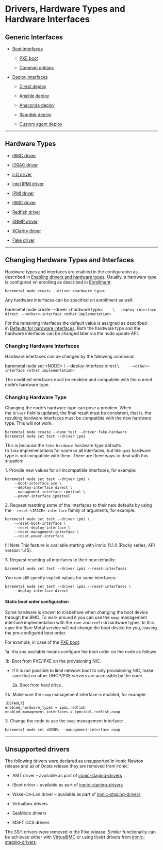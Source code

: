 # **Drivers, Hardware Types and Hardware Interfaces**

## **Generic Interfaces**

* [Boot interfaces](https://docs.openstack.org/ironic/zed/admin/interfaces/boot.html)

  * [PXE boot](https://docs.openstack.org/ironic/zed/admin/interfaces/boot.html#pxe-boot)

  * [Common options](https://docs.openstack.org/ironic/zed/admin/interfaces/boot.html#common-options)

* [Deploy Interfaces](https://docs.openstack.org/ironic/zed/admin/interfaces/deploy.html)

  * [Direct deploy](https://docs.openstack.org/ironic/zed/admin/interfaces/deploy.html#direct-deploy)

  * [Ansible deploy](https://docs.openstack.org/ironic/zed/admin/interfaces/deploy.html#ansible-deploy)

  * [Anaconda deploy](https://docs.openstack.org/ironic/zed/admin/interfaces/deploy.html#anaconda-deploy)

  * [Ramdisk deploy](https://docs.openstack.org/ironic/zed/admin/interfaces/deploy.html#ramdisk-deploy)

  * [Custom agent deploy](https://docs.openstack.org/ironic/zed/admin/interfaces/deploy.html#custom-agent-deploy)

---

## **Hardware Types**

* [iBMC driver](https://docs.openstack.org/ironic/zed/admin/drivers/ibmc.html)

* [iDRAC driver](https://docs.openstack.org/ironic/zed/admin/drivers/idrac.html)

* [iLO driver](https://docs.openstack.org/ironic/zed/admin/drivers/ilo.html)

* [Intel IPMI driver](https://docs.openstack.org/ironic/zed/admin/drivers/intel-ipmi.html)

* [IPMI driver](https://docs.openstack.org/ironic/zed/admin/drivers/ipmitool.html)

* [iRMC driver](https://docs.openstack.org/ironic/zed/admin/drivers/irmc.html)

* [Redfish driver](https://docs.openstack.org/ironic/zed/admin/drivers/redfish.html)

* [SNMP driver](https://docs.openstack.org/ironic/zed/admin/drivers/snmp.html)

* [XClarity driver](https://docs.openstack.org/ironic/zed/admin/drivers/xclarity.html)

* [Fake driver](https://docs.openstack.org/ironic/zed/admin/drivers/fake.html)

---

## **Changing Hardware Types and Interfaces**

Hardware types and interfaces are enabled in the configuration as described in [Enabling drivers and hardware types](https://docs.openstack.org/ironic/zed/install/enabling-drivers.html). Usually, a hardware type is configured on enrolling as described in [Enrollment](https://docs.openstack.org/ironic/zed/install/enrollment.html):

`baremetal node create --driver <hardware type>`

Any hardware interfaces can be specified on enrollment as well:

baremetal node create --driver \<hardware type>&#x20;
`    \ --deploy-interface direct --<other>-interface <other implementation>`

For the remaining interfaces the default value is assigned as described in [Defaults for hardware interfaces](https://docs.openstack.org/ironic/zed/install/enrollment.html#hardware-interfaces-defaults). Both the hardware type and the hardware interfaces can be changed later via the node update API.

### Changing Hardware Interfaces

Hardware interfaces can be changed by the following command:

baremetal node set \<NODE> \\
&#x20;   \--deploy-interface direct \\
`    --<other>-interface <other implementation>`

The modified interfaces must be enabled and compatible with the current node’s hardware type.

### Changing Hardware Type

Changing the node’s hardware type can pose a problem. When the `driver` field is updated, the final result must be consistent, that is, the resulting hardware interfaces must be compatible with the new hardware type. This will not work:

```
baremetal node create --name test --driver fake-hardware
baremetal node set test --driver ipmi
```

This is because the `fake-hardware` hardware type defaults to `fake` implementations for some or all interfaces, but the `ipmi` hardware type is not compatible with them. There are three ways to deal with this situation:

1\. Provide new values for all incompatible interfaces, for example:

```
baremetal node set test --driver ipmi \
    --boot-interface pxe \
    --deploy-interface direct \
    --management-interface ipmitool \
    --power-interface ipmitool
```

2\. Request resetting some of the interfaces to their new defaults by using the `--reset-<IFACE>-interface` family of arguments, for example:

```
baremetal node set test --driver ipmi \
    --reset-boot-interface \
    --reset-deploy-interface \
    --reset-management-interface \
    --reset-power-interface
```

!!! Note
	This feature is available starting with ironic 11.1.0 (Rocky series, API version 1.45).

3\. Request resetting all interfaces to their new defaults:

```
baremetal node set test --driver ipmi --reset-interfaces
```

You can still specify explicit values for some interfaces:

```
baremetal node set test --driver ipmi --reset-interfaces \
    --deploy-interface direct
```

#### Static boot order configuration

Some hardware is known to misbehave when changing the boot device through the BMC. To work around it you can use the `noop` management interface implementation with the `ipmi` and `redfish` hardware types. In this case the Bare Metal service will not change the boot device for you, leaving the pre-configured boot order.

For example, in case of the [PXE boot](https://docs.openstack.org/ironic/zed/admin/interfaces/boot.html#pxe-boot):

1a\. Via any available means configure the boot order on the node as follows:

   1b\. Boot from PXE/iPXE on the provisioning NIC.

* If it is not possible to limit network boot to only provisioning NIC, make sure that no other DHCP/PXE servers are accessible by the node.

   2a\. Boot from hard drive.

2b\. Make sure the `noop` management interface is enabled, for example:

```
[DEFAULT]
enabled_hardware_types = ipmi,redfish
enabled_management_interfaces = ipmitool,redfish,noop
```

3\. Change the node to use the `noop` management interface:

```
baremetal node set <NODE> --management-interface noop
```

---

## **Unsupported drivers**

The following drivers were declared as unsupported in ironic Newton release and as of Ocata release they are removed from ironic:

* AMT driver – available as part of [ironic-staging-drivers](http://ironic-staging-drivers.readthedocs.io/)

* iBoot driver – available as part of [ironic-staging-drivers](http://ironic-staging-drivers.readthedocs.io/)

* Wake-On-Lan driver – available as part of [ironic-staging-drivers](http://ironic-staging-drivers.readthedocs.io/)

* Virtualbox drivers

* SeaMicro drivers

* MSFT OCS drivers

The SSH drivers were removed in the Pike release. Similar functionality can be achieved either with [VirtualBMC](https://opendev.org/openstack/virtualbmc) or using libvirt drivers from [ironic-staging-drivers](http://ironic-staging-drivers.readthedocs.io/).

